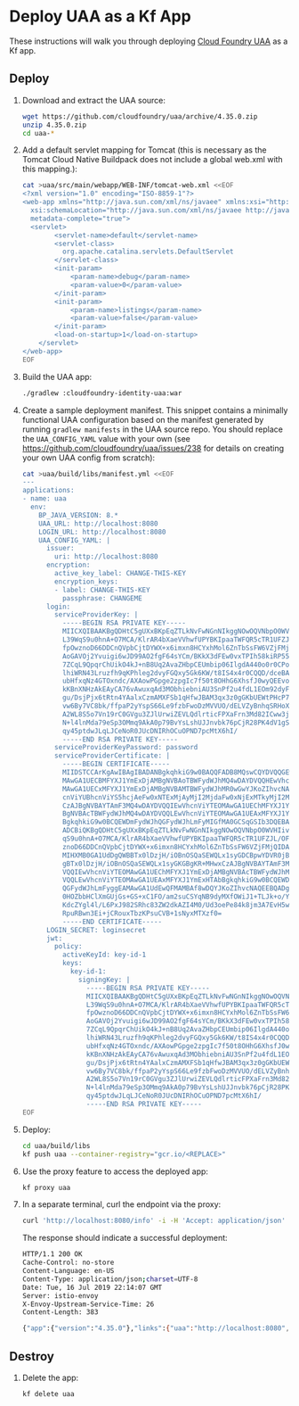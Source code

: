 # Deploy UAA as a Kf App

These instructions will walk you through deploying [Cloud Foundry UAA][uaa] as a Kf app.

## Deploy

1. Download and extract the UAA source:

    ```sh
    wget https://github.com/cloudfoundry/uaa/archive/4.35.0.zip
    unzip 4.35.0.zip
    cd uaa-*
    ```

1. Add a default servlet mapping for Tomcat (this is necessary as the
   Tomcat Cloud Native Buildpack does not include a global web.xml with this
   mapping.):

    ```sh
    cat >uaa/src/main/webapp/WEB-INF/tomcat-web.xml <<EOF
    <?xml version="1.0" encoding="ISO-8859-1"?>
    <web-app xmlns="http://java.sun.com/xml/ns/javaee" xmlns:xsi="http://www.w3.org/2001/XMLSchema-instance"
      xsi:schemaLocation="http://java.sun.com/xml/ns/javaee http://java.sun.com/xml/ns/javaee/web-app_3_0.xsd" version="3.0"
      metadata-complete="true">
      <servlet>
            <servlet-name>default</servlet-name>
            <servlet-class>
              org.apache.catalina.servlets.DefaultServlet
            </servlet-class>
            <init-param>
                <param-name>debug</param-name>
                <param-value>0</param-value>
            </init-param>
            <init-param>
                <param-name>listings</param-name>
                <param-value>false</param-value>
            </init-param>
            <load-on-startup>1</load-on-startup>
        </servlet>
    </web-app>
    EOF
    ```

1. Build the UAA app:

    ```sh
    ./gradlew :cloudfoundry-identity-uaa:war
    ```

1. Create a sample deployment manifest. This snippet contains a minimally functional UAA configuration based on the manifest generated by running `gradlew manifests` in the UAA source repo. You should replace the `UAA_CONFIG_YAML` value with your own (see https://github.com/cloudfoundry/uaa/issues/238 for details on creating your own UAA config from scratch):

    ```sh
    cat >uaa/build/libs/manifest.yml <<EOF
    ---
    applications:
    - name: uaa
      env:
        BP_JAVA_VERSION: 8.*
        UAA_URL: http://localhost:8080
        LOGIN_URL: http://localhost:8080
        UAA_CONFIG_YAML: |
          issuer:
            uri: http://localhost:8080
          encryption:
            active_key_label: CHANGE-THIS-KEY
            encryption_keys:
            - label: CHANGE-THIS-KEY
              passphrase: CHANGEME
          login:
            serviceProviderKey: |
              -----BEGIN RSA PRIVATE KEY-----
              MIICXQIBAAKBgQDHtC5gUXxBKpEqZTLkNvFwNGnNIkggNOwOQVNbpO0WVHIivig5
              L39WqS9u0hnA+O7MCA/KlrAR4bXaeVVhwfUPYBKIpaaTWFQR5cTR1UFZJL/OF9vA
              fpOwznoD66DDCnQVpbCjtDYWX+x6imxn8HCYxhMol6ZnTbSsFW6VZjFMjQIDAQAB
              AoGAVOj2Yvuigi6wJD99AO2fgF64sYCm/BKkX3dFEw0vxTPIh58kiRP554Xt5ges
              7ZCqL9QpqrChUikO4kJ+nB8Uq2AvaZHbpCEUmbip06IlgdA440o0r0CPo1mgNxGu
              lhiWRN43Lruzfh9qKPhleg2dvyFGQxy5Gk6KW/t8IS4x4r0CQQD/dceBA+Ndj3Xp
              ubHfxqNz4GTOxndc/AXAowPGpge2zpgIc7f50t8OHhG6XhsfJ0wyQEEvodDhZPYX
              kKBnXNHzAkEAyCA76vAwuxqAd3MObhiebniAU3SnPf2u4fdL1EOm92dyFs1JxyyL
              gu/DsjPjx6tRtn4YAalxCzmAMXFSb1qHfwJBAM3qx3z0gGKbUEWtPHcP7BNsrnWK
              vw6By7VC8bk/ffpaP2yYspS66Le9fzbFwoDzMVVUO/dELVZyBnhqSRHoXQcCQQCe
              A2WL8S5o7Vn19rC0GVgu3ZJlUrwiZEVLQdlrticFPXaFrn3Md82ICww3jmURaKHS
              N+l4lnMda79eSp3OMmq9AkA0p79BvYsLshUJJnvbk76pCjR28PK4dV1gSDUEqQMB
              qy45ptdwJLqLJCeNoR0JUcDNIRhOCuOPND7pcMtX6hI/
              -----END RSA PRIVATE KEY-----
            serviceProviderKeyPassword: password
            serviceProviderCertificate: |
              -----BEGIN CERTIFICATE-----
              MIIDSTCCArKgAwIBAgIBADANBgkqhkiG9w0BAQQFADB8MQswCQYDVQQGEwJhdzEO
              MAwGA1UECBMFYXJ1YmExDjAMBgNVBAoTBWFydWJhMQ4wDAYDVQQHEwVhcnViYTEO
              MAwGA1UECxMFYXJ1YmExDjAMBgNVBAMTBWFydWJhMR0wGwYJKoZIhvcNAQkBFg5h
              cnViYUBhcnViYS5hcjAeFw0xNTExMjAyMjI2MjdaFw0xNjExMTkyMjI2MjdaMHwx
              CzAJBgNVBAYTAmF3MQ4wDAYDVQQIEwVhcnViYTEOMAwGA1UEChMFYXJ1YmExDjAM
              BgNVBAcTBWFydWJhMQ4wDAYDVQQLEwVhcnViYTEOMAwGA1UEAxMFYXJ1YmExHTAb
              BgkqhkiG9w0BCQEWDmFydWJhQGFydWJhLmFyMIGfMA0GCSqGSIb3DQEBAQUAA4GN
              ADCBiQKBgQDHtC5gUXxBKpEqZTLkNvFwNGnNIkggNOwOQVNbpO0WVHIivig5L39W
              qS9u0hnA+O7MCA/KlrAR4bXaeVVhwfUPYBKIpaaTWFQR5cTR1UFZJL/OF9vAfpOw
              znoD66DDCnQVpbCjtDYWX+x6imxn8HCYxhMol6ZnTbSsFW6VZjFMjQIDAQABo4Ha
              MIHXMB0GA1UdDgQWBBTx0lDzjH/iOBnOSQaSEWQLx1syGDCBpwYDVR0jBIGfMIGc
              gBTx0lDzjH/iOBnOSQaSEWQLx1syGKGBgKR+MHwxCzAJBgNVBAYTAmF3MQ4wDAYD
              VQQIEwVhcnViYTEOMAwGA1UEChMFYXJ1YmExDjAMBgNVBAcTBWFydWJhMQ4wDAYD
              VQQLEwVhcnViYTEOMAwGA1UEAxMFYXJ1YmExHTAbBgkqhkiG9w0BCQEWDmFydWJh
              QGFydWJhLmFyggEAMAwGA1UdEwQFMAMBAf8wDQYJKoZIhvcNAQEEBQADgYEAYvBJ
              0HOZbbHClXmGUjGs+GS+xC1FO/am2suCSYqNB9dyMXfOWiJ1+TLJk+o/YZt8vuxC
              KdcZYgl4l/L6PxJ982SRhc83ZW2dkAZI4M0/Ud3oePe84k8jm3A7EvH5wi5hvCkK
              RpuRBwn3Ei+jCRouxTbzKPsuCVB+1sNyxMTXzf0=
              -----END CERTIFICATE-----
          LOGIN_SECRET: loginsecret
          jwt:
            policy:
              activeKeyId: key-id-1
              keys:
                key-id-1:
                  signingKey: |
                    -----BEGIN RSA PRIVATE KEY-----
                    MIICXQIBAAKBgQDHtC5gUXxBKpEqZTLkNvFwNGnNIkggNOwOQVNbpO0WVHIivig5
                    L39WqS9u0hnA+O7MCA/KlrAR4bXaeVVhwfUPYBKIpaaTWFQR5cTR1UFZJL/OF9vA
                    fpOwznoD66DDCnQVpbCjtDYWX+x6imxn8HCYxhMol6ZnTbSsFW6VZjFMjQIDAQAB
                    AoGAVOj2Yvuigi6wJD99AO2fgF64sYCm/BKkX3dFEw0vxTPIh58kiRP554Xt5ges
                    7ZCqL9QpqrChUikO4kJ+nB8Uq2AvaZHbpCEUmbip06IlgdA440o0r0CPo1mgNxGu
                    lhiWRN43Lruzfh9qKPhleg2dvyFGQxy5Gk6KW/t8IS4x4r0CQQD/dceBA+Ndj3Xp
                    ubHfxqNz4GTOxndc/AXAowPGpge2zpgIc7f50t8OHhG6XhsfJ0wyQEEvodDhZPYX
                    kKBnXNHzAkEAyCA76vAwuxqAd3MObhiebniAU3SnPf2u4fdL1EOm92dyFs1JxyyL
                    gu/DsjPjx6tRtn4YAalxCzmAMXFSb1qHfwJBAM3qx3z0gGKbUEWtPHcP7BNsrnWK
                    vw6By7VC8bk/ffpaP2yYspS66Le9fzbFwoDzMVVUO/dELVZyBnhqSRHoXQcCQQCe
                    A2WL8S5o7Vn19rC0GVgu3ZJlUrwiZEVLQdlrticFPXaFrn3Md82ICww3jmURaKHS
                    N+l4lnMda79eSp3OMmq9AkA0p79BvYsLshUJJnvbk76pCjR28PK4dV1gSDUEqQMB
                    qy45ptdwJLqLJCeNoR0JUcDNIRhOCuOPND7pcMtX6hI/
                    -----END RSA PRIVATE KEY-----
    EOF
    ```

1. Deploy:

    ```sh
    cd uaa/build/libs
    kf push uaa --container-registry="gcr.io/<REPLACE>"
    ```

1. Use the proxy feature to access the deployed app:

    ```sh
    kf proxy uaa
    ```

1. In a separate terminal, curl the endpoint via the proxy:

    ```sh
    curl 'http://localhost:8080/info' -i -H 'Accept: application/json'
    ```

    The response should indicate a successful deployment:

    ```sh
    HTTP/1.1 200 OK
    Cache-Control: no-store
    Content-Language: en-US
    Content-Type: application/json;charset=UTF-8
    Date: Tue, 16 Jul 2019 22:14:07 GMT
    Server: istio-envoy
    X-Envoy-Upstream-Service-Time: 26
    Content-Length: 383

    {"app":{"version":"4.35.0"},"links":{"uaa":"http://localhost:8080","passwd":"/forgot_password","login":"http://localhost:8080","register":"/create_account"},"zone_name":"uaa","entityID":"cloudfoundry-saml-login","commit_id":"git-metadata-not-found","idpDefinitions":{},"prompts":{"username":["text","Email"],"password":["password","Password"]},"timestamp":"2019-07-16T14:56:04-0700"
    ```

## Destroy

1. Delete the app:

    ```sh
    kf delete uaa
    ```

[uaa]: https://github.com/cloudfoundry/uaa
